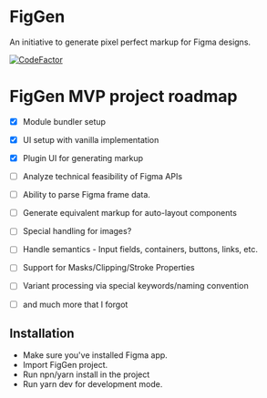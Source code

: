 # FigGen

An initiative to generate pixel perfect markup for Figma designs.

[![CodeFactor](https://www.codefactor.io/repository/github/ayush013/fig-gen/badge)](https://www.codefactor.io/repository/github/ayush013/fig-gen)

# FigGen MVP project roadmap

 * [x] Module bundler setup
 * [x] UI setup with vanilla implementation
 * [x] Plugin UI for generating markup
 * [ ] Analyze technical feasibility of Figma APIs
 * [ ] Ability to parse Figma frame data.
 * [ ] Generate equivalent markup for auto-layout components
 * [ ] Special handling for images?
 * [ ] Handle semantics - Input fields, containers, buttons, links, etc.
 * [ ] Support for Masks/Clipping/Stroke Properties
 * [ ] Variant processing via special keywords/naming convention
 * [ ] and much more that I forgot 


## Installation

* Make sure you've installed Figma app.
* Import FigGen project.
* Run npn/yarn install in the project
* Run yarn dev for development mode.